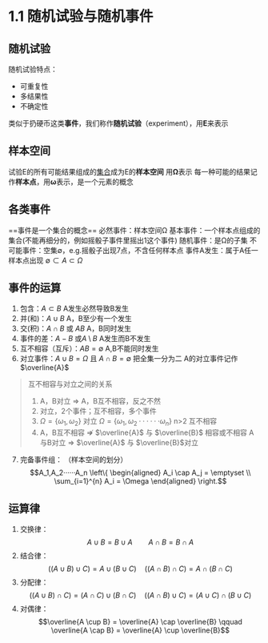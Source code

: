 # 1.1 随机试验与随机事件

## 随机试验
随机试验特点：
- 可重复性
- 多结果性
- 不确定性
  
类似于扔硬币这类**事件**，我们称作**随机试验**（experiment），用**E**来表示

## 样本空间
试验E的所有可能结果组成的<u>集合</u>成为E的**样本空间**
用**Ω**表示
每一种可能的结果记作**样本点**，用**ω**表示，是一个元素的概念

## 各类事件
==事件是一个集合的概念==
必然事件：样本空间Ω
基本事件：一个样本点组成的集合(不能再细分的，例如摇骰子事件里摇出1这个事件)
随机事件：是Ω的子集
不可能事件：空集$\emptyset$，e.g.摇骰子出现7点，不含任何样本点
事件A发生：属于A任一样本点出现
$\emptyset \subset A \subset \Omega$

## 事件的运算
1. 包含：$A \subset B$
   A发生必然导致B发生
2. 并(和)：$A \cup B$
   A，B至少有一个发生
3. 交(积)：$A \cap B$ 或 $AB$
   A，B同时发生
4. 事件的差：$A-B$ 或$A \setminus B$
   A发生而B不发生
5. 互不相容（互斥）：$AB = \emptyset$
   A,B不能同时发生
6. 对立事件：$A \cup B = \Omega$ 且 $A \cap B = \emptyset$
    把全集一分为二
    A的对立事件记作 $\overline{A}$

> 互不相容与对立之间的关系
>1. A，B对立 $\Rightarrow$ A，B互不相容，反之不然
>2. 对立，2个事件；互不相容，多个事件
>3. $\Omega = \{\omega_1,\omega_2\}$ 对立
>   $\Omega = \{\omega_1,\omega_2······\omega_n\}$ n>2 互不相容
>4. A，B互不相容 $\nRightarrow$  $\overline{A}$ 与 $\overline{B}$ 相容或不相容
>   A与B对立 $\Rightarrow$ $\overline{A}$ 与 $\overline{B}$对立
7. 完备事件组：
   （样本空间的划分）
   $$A_1,A_2······A_n
    \left\{
\begin{aligned}
A_i \cap A_j = \emptyset \\
\sum_{i=1}^{n} A_i = \Omega
\end{aligned}
\right.$$

## 运算律
1. 交换律：$$A \cup B = B \cup A
    \qquad A \cap B = B \cap A$$
2. 结合律：$$((A \cup B) \cup C) = A \cup (B \cup C) \quad
   ((A \cap B) \cap C) = A \cap (B \cap C)$$
3. 分配律：$$((A \cup B) \cap C) = (A \cap C) \cup (B \cap C) \quad
   ((A \cap B) \cup C) = (A \cup C) \cap (B \cup C)$$
4. 对偶律：$$\overline{A \cup B} = \overline{A} \cap \overline{B} \qquad \overline{A \cap B} = \overline{A} \cup \overline{B}$$